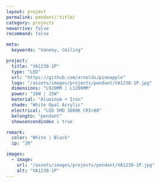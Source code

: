 ```yaml
---
layout: project
permalink: pendant/:title/
category: projects
newarrive: false
recommand: false

meta:
  keywords: "Vaneey, Ceiling"

project:
  title: "VA1238-1P"
  type: "LED"
  url: "https://github.com/arnolds/pineapple"
  logo: "/assets/images/projects/pendant/VA1238-1P.jpg"
  dimensions: "L920MM | L1200MM"
  power: "18W | 25W"
  material: "Aluminum + Iron"
  shade: "White Opal Acrylic"
  electrical: "LED SMD 3000K CRI>80"
  belongto: "pendant"
  showsencondindex : true

remark:
  color: "White | Black"
  ip: "20"

images:
  - image:
    url: "/assets/images/projects/pendant/VA1238-1P.jpg"
    alt: "VA1238-1P"
---
```

